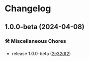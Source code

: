 # Changelog

## 1.0.0-beta (2024-04-08)


### :hammer_and_wrench: Miscellaneous Chores

* release 1.0.0-beta ([2e32df2](https://github.com/iusmac/7SIM/commit/2e32df2c80fa7ec779a7b724735aa6b260a8fbfb))
